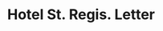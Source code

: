---
doi: 10.7916/D8SB5HS1
date_other: '1916'
date_other_textual: '1916'
form: correspondence
genre:
- Letters (correspondence)
name:
- Hotel St. Regis
object_in_context_url: https://biggert.cul.columbia.edu/items/view/ave_biggert_01019
subject_hierarchical_geographic:
- New York, New York, United States
subject_name:
- Hotel St. Regis
title: Hotel St. Regis. Letter
sort_title: Hotel St. Regis. Letter
call_number: ave_biggert_01019
coordinates:
- 40.71277777777778,-74.00583333333333
pid: ave_biggert_01019
identifiers: ave_biggert_01019
canvas_id: ldpd:396287
permalink: "/items/ave_biggert_01019/"
layout: iiif-image-page
---